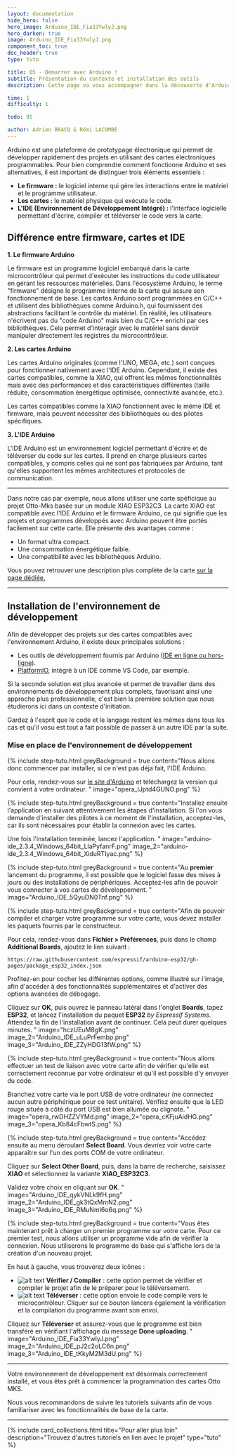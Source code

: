 ```yaml
---
layout: documentation
hide_hero: false
hero_image: Arduino_IDE_Fia33YwlyJ.png
hero_darken: true
image: Arduino_IDE_Fia33YwlyJ.png
component_toc: true
doc_header: true
type: tuto

title: 05 - Démarrer avec Arduino !
subtitle: Présentation du contexte et installation des outils
description: Cette page va vous accompagner dans la découverte d'Arduino et l'installation des différents outils.

time: 1
difficulty: 1

todo: 95

author: Adrien BRACQ & Rémi LACOMBE
---
```


Arduino est une plateforme de prototypage électronique qui permet de développer rapidement des projets en utilisant des cartes électroniques programmables. Pour bien comprendre comment fonctionne Arduino et ses alternatives, il est important de distinguer trois éléments essentiels :

- **Le firmware :** le logiciel interne qui gère les interactions entre le matériel et le programme utilisateur.
- **Les cartes :** le matériel physique qui exécute le code.
- **L'IDE (Environnement de Développement Intégré) :** l'interface logicielle permettant d'écrire, compiler et téléverser le code vers la carte.

## Différence entre firmware, cartes et IDE

**1. Le firmware Arduino**

  Le firmware est un programme logiciel embarqué dans la carte microcontrôleur qui permet d'exécuter les instructions du code utilisateur en gérant les ressources matérielles. Dans l'écosystème Arduino, le terme "firmware" désigne le programme interne de la carte qui assure son fonctionnement de base. Les cartes Arduino sont programmées en C/C++ et utilisent des bibliothèques comme Arduino.h, qui fournissent des abstractions facilitant le contrôle du matériel. En réalité, les utilisateurs n'écrivent pas du "code Arduino" mais bien du C/C++ enrichi par ces bibliothèques. Cela permet d'interagir avec le matériel sans devoir manipuler directement les registres du microcontrôleur.

**2. Les cartes Arduino**

  Les cartes Arduino originales (comme l'UNO, MEGA, etc.) sont conçues pour fonctionner nativement avec l'IDE Arduino. Cependant, il existe des cartes compatibles, comme la XIAO, qui offrent les mêmes fonctionnalités mais avec des performances et des caractéristiques différentes (taille réduite, consommation énergétique optimisée, connectivité avancée, etc.).

  Les cartes compatibles comme la XIAO fonctionnent avec le même IDE et firmware, mais peuvent nécessiter des bibliothèques ou des pilotes spécifiques.

**3. L'IDE Arduino**

  L'IDE Arduino est un environnement logiciel permettant d'écrire et de téléverser du code sur les cartes. Il prend en charge plusieurs cartes compatibles, y compris celles qui ne sont pas fabriquées par Arduino, tant qu'elles supportent les mêmes architectures et protocoles de communication.

---

Dans notre cas par exemple, nous allons utiliser une carte spéficique au projet Otto-Mks basée sur un module XIAO ESP32C3. La carte XIAO est compatible avec l'IDE Arduino et le firmware Arduino, ce qui signifie que les projets et programmes développés avec Arduino peuvent être portés facilement sur cette carte. Elle présente des avantages comme :

- Un format ultra compact.
- Une consommation énergétique faible.
- Une compatibilité avec les bibliothèques Arduino.

Vous pouvez retrouver une description plus complète de la carte [sur la page dédiée.](../05-discover-otto-pcb)

---

## Installation de l'environnement de développement

Afin de développer des projets sur des cartes compatibles avec l'environnement Arduino, il existe deux principales solutions :

- Les outils de développement fournis par Arduino ([IDE en ligne ou hors-ligne](https://www.arduino.cc/en/software)).
- [PlatformIO](https://platformio.org), intégré à un IDE comme VS Code, par exemple.

Si la seconde solution est plus avancée et permet de travailler dans des environnements de développement plus complets, favorisant ainsi une approche plus professionnelle, c'est bien la première solution que nous étudierons ici dans un contexte d'initiation. 

Gardez à l'esprit que le code et le langage restent les mêmes dans tous les cas et qu'il vosu est tout a fait possible de passer à un autre IDE par la suite.

### Mise en place de l'environnement de développement

{% include step-tuto.html 
greyBackground = true
content="Nous allons donc commencer par installer, si ce n'est pas déja fait, l'IDE Arduino.

Pour cela, rendez-vous sur [le site d'Arduino](https://www.arduino.cc/en/software) et téléchargez la version qui convient à votre ordinateur.
" 
image="opera_lJptd4GUNO.png" %}

{% include step-tuto.html 
greyBackground = true
content="Installez ensuite l'application en suivant attentivement les étapes d'installation. Si l'on vous demande d'installer des pilotes à ce moment de l'installation, acceptez-les, car ils sont nécessaires pour établir la connexion avec les cartes.  

Une fois l'installation terminée, lancez l'application.
" 
image="arduino-ide_2.3.4_Windows_64bit_LlaPyfanrF.png" 
image_2="arduino-ide_2.3.4_Windows_64bit_XiduRTIyac.png" 
%}

{% include step-tuto.html 
greyBackground = true
content="Au **premier** lancement du programme, il est possible que le logiciel fasse des mises à jours ou des installations de périphériques. Acceptez-les afin de pouvoir vous connecter à vos cartes de développement. 
" 
image="Arduino_IDE_5QyuDN0Tnf.png" 
%}

{% include step-tuto.html 
greyBackground = true
content="Afin de pouvoir compiler et charger votre programme sur votre carte, vous devez installer les paquets fournis par le constructeur.  

Pour cela, rendez-vous dans **Fichier > Préférences**, puis dans le champ **Additional Boards**, ajoutez le lien suivant :  

```
https://raw.githubusercontent.com/espressif/arduino-esp32/gh-pages/package_esp32_index.json
```  

Profitez-en pour cocher les différentes options, comme illustré sur l'image, afin d'accéder à des fonctionnalités supplémentaires et d'activer des options avancées de débogage.  

Cliquez sur **OK**, puis ouvrez le panneau latéral dans l'onglet **Boards**, tapez **ESP32**, et lancez l'installation du paquet **ESP32** *by Espressif Systems*. Attendez la fin de l'installation avant de continuer. Cela peut durer quelques minutes.
" 
image="hczUEuM8gK.png" 
image_2="Arduino_IDE_uLuPrFembp.png" 
image_3="Arduino_IDE_ZZyHDG13fW.png" 
%}

{% include step-tuto.html 
greyBackground = true
content="Nous allons effectuer un test de liaison avec votre carte afin de vérifier qu'elle est correctement reconnue par votre ordinateur et qu'il est possible d'y envoyer du code.  

Branchez votre carte via le port USB de votre ordinateur (ne connectez aucun autre périphérique pour ce test unitaire). Vérifiez ensuite que la LED rouge située à côté du port USB est bien allumée ou clignote.
" 
image="opera_rwDHZZVYMd.png" 
image_2="opera_cKFjuAidHG.png" 
image_3="opera_Kb84cFbwtS.png" 
%}

{% include step-tuto.html 
greyBackground = true
content="Accédez ensuite au menu déroulant **Select Board**. Vous devriez voir votre carte apparaître sur l'un des ports COM de votre ordinateur.  

Cliquez sur **Select Other Board**, puis, dans la barre de recherche, saisissez **XIAO** et sélectionnez la variante **XIAO_ESP32C3**.  

Validez votre choix en cliquant sur **OK**.
" 
image="Arduino_IDE_qykVNLk9fH.png" 
image_2="Arduino_IDE_gk3tQxMmN2.png" 
image_3="Arduino_IDE_RMuNmI6o6q.png" 
%}

{% include step-tuto.html 
greyBackground = true
content="Vous êtes maintenant prêt à charger un premier programme sur votre carte. Pour ce premier test, nous allons utiliser un programme vide afin de vérifier la connexion. Nous utiliserons le programme de base qui s'affiche lors de la création d'un nouveau projet.  

En haut à gauche, vous trouverez deux icônes :  

- ![alt text](verify.png) **Vérifier / Compiler** : cette option permet de vérifier et compiler le projet afin de le préparer pour le téléversement.  
- ![alt text](upload.png) **Téléverser** : cette option envoie le code compilé vers le microcontrôleur. Cliquer sur ce bouton lancera également la vérification et la compilation du programme avant son envoi.  

Cliquez sur **Téléverser** et assurez-vous que le programme est bien transféré en vérifiant l'affichage du message **Done uploading**.
" 
image="Arduino_IDE_Fia33YwlyJ.png" 
image_2="Arduino_IDE_pJ2c2oLC6n.png" 
image_3="Arduino_IDE_tKkyM2M3dU.png" 
%}

---

Votre environnement de développement est désormais correctement installé, et vous êtes prêt à commencer la programmation des cartes Otto MKS.  

Nous vous recommandons de suivre les tutoriels suivants afin de vous familiariser avec les fonctionnalités de base de la carte. 

---

{%
  include card_collections.html
  title="Pour aller plus loin"
  description="Trouvez d'autres tutoriels en lien avec le projet"
  type="tuto"
%}